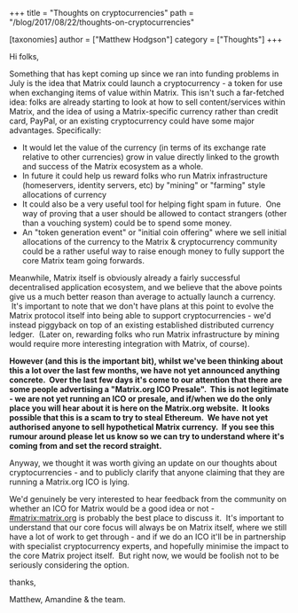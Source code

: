 +++
title = "Thoughts on cryptocurrencies"
path = "/blog/2017/08/22/thoughts-on-cryptocurrencies"

[taxonomies]
author = ["Matthew Hodgson"]
category = ["Thoughts"]
+++

Hi folks,

Something that has kept coming up since we ran into funding problems in July is the idea that Matrix could launch a cryptocurrency - a token for use when exchanging items of value within Matrix. This isn't such a far-fetched idea: folks are already starting to look at how to sell content/services within Matrix, and the idea of using a Matrix-specific currency rather than credit card, PayPal, or an existing cryptocurrency could have some major advantages. Specifically:
<ul>
  <li>It would let the value of the currency (in terms of its exchange rate relative to other currencies) grow in value directly linked to the growth and success of the Matrix ecosystem as a whole.</li>
  <li>In future it could help us reward folks who run Matrix infrastructure (homeservers, identity servers, etc) by "mining" or "farming" style allocations of currency</li>
  <li>It could also be a very useful tool for helping fight spam in future.  One way of proving that a user should be allowed to contact strangers (other than a vouching system) could be to spend some money.</li>
  <li>An "token generation event" or "initial coin offering" where we sell initial allocations of the currency to the Matrix & cryptocurrency community could be a rather useful way to raise enough money to fully support the core Matrix team going forwards.</li>
</ul>
Meanwhile, Matrix itself is obviously already a fairly successful decentralised application ecosystem, and we believe that the above points give us a much better reason than average to actually launch a currency.  It's important to note that we don't have plans at this point to evolve the Matrix protocol itself into being able to support cryptocurrencies - we'd instead piggyback on top of an existing established distributed currency ledger.  (Later on, rewarding folks who run Matrix infrastructure by mining would require more interesting integration with Matrix, of course).

<strong>However (and this is the important bit), whilst we've been thinking about this a lot over the last few months, we have not yet announced anything concrete.  Over the last few days it's come to our attention that there are some people advertising a "Matrix.org ICO Presale".  This is not legitimate - we are not yet running an ICO or presale, and if/when we do the only place you will hear about it is here on the Matrix.org website.
 It looks possible that this is a scam to try to steal Ethereum.  We have not yet authorised anyone to sell hypothetical Matrix currency.  If you see this rumour around please let us know so we can try to understand where it's coming from and set the record straight.</strong>

Anyway, we thought it was worth giving an update on our thoughts about cryptocurrencies - and to publicly clarify that anyone claiming that they are running a Matrix.org ICO is lying.

We'd genuinely be very interested to hear feedback from the community on whether an ICO for Matrix would be a good idea or not - <a href="https://matrix.to/#/#matrix:matrix.org">#matrix:matrix.org</a> is probably the best place to discuss it.  It's important to understand that our core focus will always be on Matrix itself, where we still have a lot of work to get through - and if we do an ICO it'll be in partnership with specialist cryptocurrency experts, and hopefully minimise the impact to the core Matrix project itself.  But right now, we would be foolish not to be seriously considering the option.

thanks,

Matthew, Amandine & the team.
